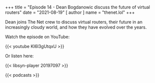 +++
title = "Episode 14 - Dean Bogdanowic discuss the future of virtual routers"
date = "2021-08-19"
[ author ]
  name = "thenet.lol"
+++

Dean joins The Net crew to discuss virtual routers, their future in an increasingly cloudy world, and how they have evolved over the years.

Watch the episode on YouTube:

{{< youtube KI6l3gUtqxU >}}

Or listen here:

{{< libsyn-player 20197097 >}}

{{< podcasts >}}
